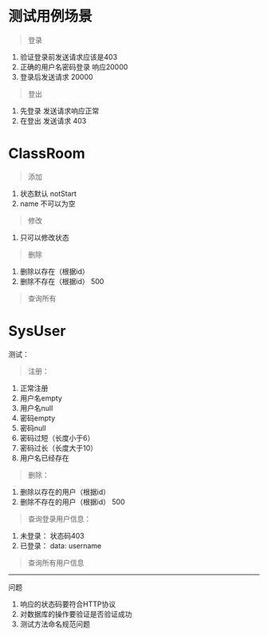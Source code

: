 
# 测试用例场景

> 登录
1. 验证登录前发送请求应该是403
2. 正确的用户名密码登录  响应20000
3. 登录后发送请求 20000


> 登出
1. 先登录 发送请求响应正常
2. 在登出 发送请求 403


# ClassRoom
> 添加
1. 状态默认 notStart
2. name 不可以为空

> 修改
1. 只可以修改状态

> 删除
1. 删除以存在（根据id）
2. 删除不存在（根据id） 500

> 查询所有

# SysUser
测试：
> 注册：
1. 正常注册 
2. 用户名empty
3. 用户名null
4. 密码empty
5. 密码null
6. 密码过短（长度小于6）
7. 密码过长（长度大于10）
8. 用户名已经存在

> 删除：
1. 删除以存在的用户（根据id）
2. 删除不存在的用户（根据id） 500

> 查询登录用户信息：
1. 未登录： 状态码403
2. 已登录： 
        data: username

> 查询所有用户信息


---
问题
 1. 响应的状态码要符合HTTP协议
 2. 对数据库的操作要验证是否验证成功
 3. 测试方法命名规范问题

